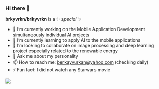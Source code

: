 ### Hi there 👋

**brkyvrkn/brkyvrkn** is a ✨ _special_ ✨

- 🔭 I’m currently working on the Mobile Application Development simultaneously individual AI projects
- 🌱 I’m currently learning to apply AI to the mobile applications
- 👯 I’m looking to collaborate on image processing and deep learning project especially related to the renewable energy
- 💬 Ask me about my personality
- 📫 How to reach me: berkayvurkan@yahoo.com (checking daily)
- ⚡ Fun fact: I did not watch any Starwars movie

<img align="center" src="https://github-readme-stats.vercel.app/api?username=brkyvrkn&show_icons=true&icon_color=0366d6&text_color=24292e&bg_color=ffffff&hide_title=true" />
